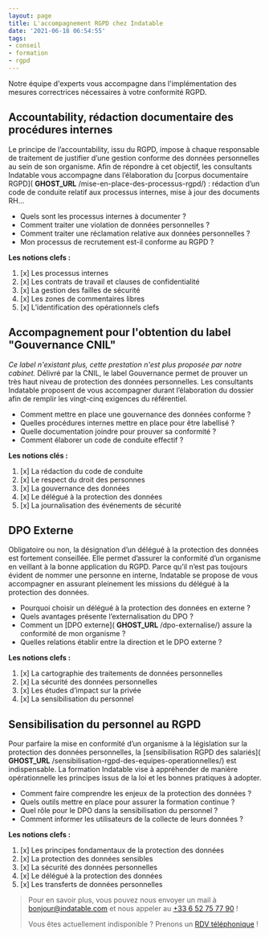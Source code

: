 ```yaml
---
layout: page
title: L'accompagnement RGPD chez Indatable
date: '2021-06-18 06:54:55'
tags:
- conseil
- formation
- rgpd
---
```


Notre équipe d'experts vous accompagne dans l'implémentation des mesures correctrices nécessaires à votre conformité RGPD.

## Accountability, rédaction documentaire des procédures internes

Le principe de l’accountability, issu du RGPD, impose à chaque responsable de traitement de justifier d’une gestion conforme des données personnelles au sein de son organisme. Afin de répondre à cet objectif, les consultants Indatable vous accompagne dans l’élaboration du [corpus documentaire RGPD]( __GHOST_URL__ /mise-en-place-des-processus-rgpd/) : rédaction d’un code de conduite relatif aux processus internes, mise à jour des documents RH…

- Quels sont les processus internes à documenter ?
- Comment traiter une violation de données personnelles ?
- Comment traiter une réclamation relative aux données personnelles ?
- Mon processus de recrutement est-il conforme au RGPD ?

**Les notions clefs :**

1. [x] Les processus internes
2. [x] Les contrats de travail et clauses de confidentialité
3. [x] La gestion des failles de sécurité
4. [x] Les zones de commentaires libres
5. [x] L’identification des opérationnels clefs

## Accompagnement pour l'obtention du label "Gouvernance CNIL"

_Ce label n'existant plus, cette prestation n'est plus proposée par notre cabinet._ Délivré par la CNIL, le label Gouvernance permet de prouver un très haut niveau de protection des données personnelles. Les consultants Indatable proposent de vous accompagner durant l’élaboration du dossier afin de remplir les vingt-cinq exigences du référentiel.

- Comment mettre en place une gouvernance des données conforme ?
- Quelles procédures internes mettre en place pour être labellisé ?
- Quelle documentation joindre pour prouver sa conformité ?
- Comment élaborer un code de conduite effectif ?

**Les notions clés :**

1. [x] La rédaction du code de conduite
2. [x] Le respect du droit des personnes
3. [x] La gouvernance des données
4. [x] Le délégué à la protection des données
5. [x] La journalisation des événements de sécurité

## DPO Externe

Obligatoire ou non, la désignation d’un délégué à la protection des données est fortement conseillée. Elle permet d’assurer la conformité d’un organisme en veillant à la bonne application du RGPD. Parce qu’il n’est pas toujours évident de nommer une personne en interne, Indatable se propose de vous accompagner en assurant pleinement les missions du délégué à la protection des données.

- Pourquoi choisir un délégué à la protection des données en externe ?
- Quels avantages présente l’externalisation du DPO ?
- Comment un [DPO externe]( __GHOST_URL__ /dpo-externalise/) assure la conformité de mon organisme ?
- Quelles relations établir entre la direction et le DPO externe ?

**Les notions clefs :**

1. [x] La cartographie des traitements de données personnelles
2. [x] La sécurité des données personnelles
3. [x] Les études d’impact sur la privée
4. [x] La sensibilisation du personnel

## Sensibilisation du personnel au RGPD

Pour parfaire la mise en conformité d’un organisme à la législation sur la protection des données personnelles, la [sensibilisation RGPD des salariés]( __GHOST_URL__ /sensibilisation-rgpd-des-equipes-operationnelles/) est indispensable. La formation Indatable vise à appréhender de manière opérationnelle les principes issus de la loi et les bonnes pratiques à adopter.

- Comment faire comprendre les enjeux de la protection des données ?
- Quels outils mettre en place pour assurer la formation continue ?
- Quel rôle pour le DPO dans la sensibilisation du personnel ?
- Comment informer les utilisateurs de la collecte de leurs données ?

**Les notions clefs :**

1. [x] Les principes fondamentaux de la protection des données
2. [x] La protection des données sensibles
3. [x] La sécurité des données personnelles
4. [x] Le délégué à la protection des données
5. [x] Les transferts de données personnelles

> Pour en savoir plus, vous pouvez nous envoyer un mail à [bonjour@indatable.com](mailto:bonjour@indatable.com) et nous appeler au [+33 6 52 75 77 90](tel:0033652757790) !  
>   
> Vous êtes actuellement indisponible ? Prenons un [RDV téléphonique](https://calendly.com/indatable/rdv) !

